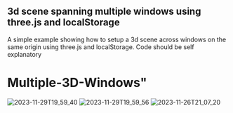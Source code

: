 ## 3d scene spanning multiple windows using three.js and localStorage

A simple example showing how to setup a 3d scene across windows on the same origin using three.js and localStorage. Code should be self explanatory

# Multiple-3D-Windows" 

![2023-11-29T19_59_40](https://github.com/BrightProgrammer7/Multiple-3D-Windows/assets/77416814/bfdd1d56-e3a9-4926-8fe9-445e3ef4c2a5)
![2023-11-29T19_59_56](https://github.com/BrightProgrammer7/Multiple-3D-Windows/assets/77416814/5bfdf93a-924a-4644-92da-e32e408b5679)
![2023-11-26T21_07_20](https://github.com/BrightProgrammer7/Multiple-3D-Windows/assets/77416814/76060766-a3e2-46ca-9445-59b8fbe9fd4d)
